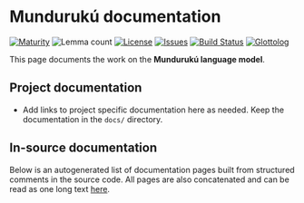 # Mundurukú documentation

[![Maturity](https://img.shields.io/endpoint?url=https%3A%2F%2Fraw.githubusercontent.com%2Fgiellalt%2Flang-myu%2Fgh-pages%2Fmaturity.json)](https://giellalt.github.io/MaturityClassification.html)
![Lemma count](https://img.shields.io/endpoint?url=https%3A%2F%2Fraw.githubusercontent.com%2Fgiellalt%2Flang-myu%2Fgh-pages%2Flemmacount.json)
[![License](https://img.shields.io/github/license/giellalt/lang-myu)](https://github.com/giellalt/lang-myu/blob/main/LICENSE)
[![Issues](https://img.shields.io/github/issues/giellalt/lang-myu)](https://github.com/giellalt/lang-myu/issues)
[![Build Status](https://builds.giellalt.org/api/badge/lang-myu?label=CI)](https://builds.giellalt.org/pipelines/lang-myu/builds/latest)
[![Glottolog](https://img.shields.io/badge/Glottolog-green)](https://glottolog.org/resource/languoid/id/__GLOTTOLOG_ID__)

This page documents the work on the **Mundurukú language model**. 

## Project documentation

* Add links to project specific documentation here as needed. Keep the documentation in the `docs/` directory.

## In-source documentation

Below is an autogenerated list of documentation pages built from structured comments in the source code. All pages are also concatenated and can be read as one long text [here](myu.md).
